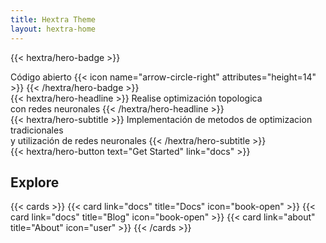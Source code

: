 ```yaml
---
title: Hextra Theme
layout: hextra-home
---
```


{{< hextra/hero-badge >}}
  <div class="w-2 h-2 rounded-full bg-primary-400"></div>
  <span>Código abierto</span>
  {{< icon name="arrow-circle-right" attributes="height=14" >}}
{{< /hextra/hero-badge >}}

<div class="mt-6 mb-6">
{{< hextra/hero-headline >}}
  Realise optimización topologica&nbsp;<br class="sm:block hidden" />con redes neuronales
{{< /hextra/hero-headline >}}
</div>

<div class="mb-12">
{{< hextra/hero-subtitle >}}
  Implementación de metodos de optimizacion tradicionales&nbsp;<br class="sm:block hidden" />y utilización de redes neuronales
{{< /hextra/hero-subtitle >}}
</div>

<div class="mb-6">
{{< hextra/hero-button text="Get Started" link="docs" >}}
</div>

## Explore

{{< cards >}}
  {{< card link="docs" title="Docs" icon="book-open" >}}
  {{< card link="docs" title="Blog" icon="book-open" >}}
  {{< card link="about" title="About" icon="user" >}}
{{< /cards >}}
